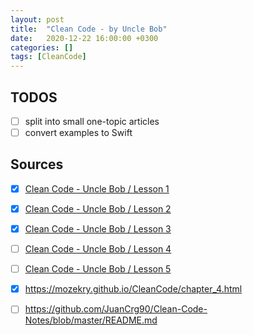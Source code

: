 ```yaml
---
layout: post
title:  "Clean Code - by Uncle Bob"
date:   2020-12-22 16:00:00 +0300
categories: []
tags: [CleanCode]
---
```


## TODOS

- [ ] split into small one-topic articles
- [ ] convert examples to Swift

## Sources

- [x] [Clean Code - Uncle Bob / Lesson 1](https://www.youtube.com/watch?v=7EmboKQH8lM)
- [x] [Clean Code - Uncle Bob / Lesson 2](https://www.youtube.com/watch?v=2a_ytyt9sf8)
- [x] [Clean Code - Uncle Bob / Lesson 3](https://www.youtube.com/watch?v=Qjywrq2gM8o)
- [ ] [Clean Code - Uncle Bob / Lesson 4](https://www.youtube.com/watch?v=58jGpV2Cg50)
- [ ] [Clean Code - Uncle Bob / Lesson 5](https://www.youtube.com/watch?v=sn0aFEMVTpA)
- [x] https://mozekry.github.io/CleanCode/chapter_4.html
- [ ] https://github.com/JuanCrg90/Clean-Code-Notes/blob/master/README.md

